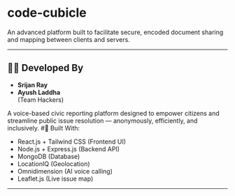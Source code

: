 # code-cubicle
An advanced platform built to facilitate secure, encoded document sharing and mapping between clients and servers.

---

## 👨‍💻 Developed By

- **Srijan Ray**
- **Ayush Laddha**  
(Team Hackers)

A voice-based civic reporting platform designed to empower citizens and streamline public issue resolution — anonymously, efficiently, and inclusively.
#🧠 Built With:
* React.js + Tailwind CSS (Frontend UI)
* Node.js + Express.js (Backend API)
* MongoDB (Database)
* LocationIQ (Geolocation)
* Omnidimension (AI voice calling)
* Leaflet.js (Live issue map)


---
